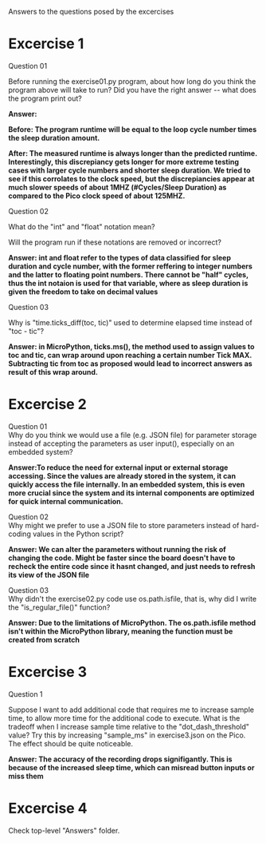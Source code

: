 Answers to the questions posed by the excercises

<h1>Excercise 1</h1>

Question 01  

Before running the exercise01.py program, about how long do you think the program above will take to run? Did you have the right answer -- what does the program print out?

<b>Answer:  

Before: The program runtime will be equal to the loop cycle number times the sleep duration amount.  

After: The measured runtime is always longer than the predicted runtime. Interestingly, this discrepiancy gets longer for more extreme testing cases with larger cycle numbers and shorter sleep duration. We tried to see if this corrolates to the clock speed, but the discrepiancies appear at much slower speeds of about 1MHZ (#Cycles/Sleep Duration) as compared to the Pico clock speed of about 125MHZ.
</b>

Question 02

What do the "int" and "float" notation mean?

Will the program run if these notations are removed or incorrect?  

<b>Answer: int and float refer to the types of data classified for sleep duration and cycle number, with the former reffering to integer numbers and the latter to floating point numbers. There cannot be "half" cycles, thus the int notaion is used for that variable, where as sleep duration is given the freedom to take on decimal values</b>


Question 03  

Why is "time.ticks_diff(toc, tic)" used to determine elapsed time instead of "toc - tic"?  

<b>Answer: in MicroPython, ticks.ms(), the method used to assign values to toc and tic, can wrap around upon reaching a certain number Tick MAX. Subtracting tic from toc as proposed would lead to incorrect answers as result of this wrap around.</b>

<h1>Excercise 2</h1>

Question 01  
Why do you think we would use a file (e.g. JSON file) for parameter storage instead of accepting the parameters as user input(), especially on an embedded system?  

<b>Answer:To reduce the need for external input or external storage accessing. Since the values are already stored in the system, it can quickly access the file internally. In an embedded system, this is even more crucial since the system and its internal components are optimized for quick internal communication.</b>

Question 02  
Why might we prefer to use a JSON file to store parameters instead of hard-coding values in the Python script?  

<b>Answer: We can alter the parameters without running the risk of changing the code. Might be faster since the board doesn't have to recheck the entire code since it hasnt changed, and just needs to refresh its view of the JSON file</b>

Question 03  
Why didn't the exercise02.py code use os.path.isfile, that is, why did I write the "is_regular_file()" function?

<b>Answer: Due to the limitations of MicroPython. The os.path.isfile method isn't within the MicroPython library, meaning the function must be created from scratch</b>

<h1>Excercise 3</h1>  

Question 1   

Suppose I want to add additional code that requires me to increase sample time, to allow more time for the additional code to execute. What is the tradeoff when I increase sample time relative to the "dot_dash_threshold" value? Try this by increasing "sample_ms" in exercise3.json on the Pico. The effect should be quite noticeable. 

<b>Answer: The accuracy of the recording drops signifigantly. This is because of the increased sleep time, which can misread button inputs or miss them</b>

<h1>Excercise 4</h1>  

Check top-level "Answers" folder.
